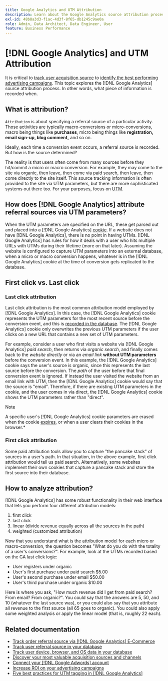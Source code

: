 ```yaml
---
title: Google Analytics and UTM Attribution
description: Learn about the Google Analytics source attribution process.
exl-id: 48b8a3d3-f1ac-4d3f-8f65-db1245c9ae0a
role: Admin, Data Architect, Data Engineer, User
feature: Business Performance
---
```

# [!DNL Google Analytics] and UTM Attribution

It is critical to [track user acquisition source](../../data-analyst/analysis/google-track-user-acq.md) to [identify the best performing advertising campaigns](../../data-analyst/analysis/most-value-source-channel.md). This topic explores the [!DNL Google Analytics] source attribution process. In other words, what piece of information is recorded when.

## What is attribution?

`Attribution` is about specifying a referral source of a particular activity. Those activities are typically macro-conversions or micro-conversions, macro being things like **purchases**, micro being things like **registration, email sign-up, blog comment,** and so on.

Ideally, each time a conversion event occurs, a referral source is recorded. But how is the source determined?

The reality is that users often come from many sources before they hit/commit a micro or macro conversion. For example, they may come to the site via organic, then leave, then come via paid search, then leave, then come directly to the site itself. This source tracking information is often provided to the site via UTM parameters, but there are more sophisticated systems out there too. For your purposes, focus on [UTM](https://support.google.com/analytics/answer/1033867?hl=en&ref_topic=1032998).

## How does [!DNL Google Analytics] attribute referral sources via UTM parameters?

When the UTM parameters are specified on the URL, these get parsed out and placed into a [!DNL Google Analytics] [cookie](https://en.wikipedia.org/wiki/HTTP_cookie). If a website does not have [!DNL Google Analytics], there is no point in having UTMs. [!DNL Google Analytics] has rules for how it deals with a user who hits multiple URLs with UTMs during their lifetime (more on that later). Assuming the website is configured to capture UTM parameters into an external database, when a micro or macro conversion happens, whatever is in the [!DNL Google Analytics] cookie at the time of conversion gets replicated to the database.

## First click vs. Last click

### Last click attribution

Last click attribution is the most common attribution model employed by [!DNL Google Analytics]. In this case, the [!DNL Google Analytics] cookie represents the UTM parameters for the most recent source before the conversion event, and this is [recorded in the database](../../data-analyst/analysis/google-track-user-acq.md). The [!DNL Google Analytics] cookie only overwrites the previous UTM parameters if the user clicks on a new URL that contains a new set of UTM parameters.

For example, consider a user who first visits a website via [!DNL Google Analytics] *paid search*, then returns via *organic search*, and finally comes back to the *website directly* or via an *email link* **without UTM parameters** before the conversion event. In this example, the [!DNL Google Analytics] cookie says the user's source is organic, since this represents the last source before the conversion. The *path* of the user before that final conversion event is ignored. If instead the user visited the website from an email link with UTM, then the [!DNL Google Analytics] cookie would say that the source is "email". Therefore, if there are existing UTM parameters in the cookie, and the user comes in via direct, the [!DNL Google Analytics] cookie shows the UTM parameters rather than "direct". 

>[!NOTE]
>
>A specific user's [!DNL Google Analytics] cookie parameters are erased when the cookie [expires](https://developers.google.com/analytics/devguides/collection/analyticsjs/cookie-usage), or when a user clears their cookies in the browser.*

### First click attribution

Some paid attribution tools allow you to capture "the pancake stack" of sources in a user's path. In that situation, in the above example, first click attribution would tell us paid search. Alternatively, some websites implement their own cookies that capture a pancake stack and store the first source into their database.

## How to analyze attribution?

[!DNL Google Analytics] has some robust functionality in their web interface that lets you perform four different attribution models:

1. first click
1. last click
1. linear (divide revenue equally across all the sources in the path)
1. weighted (customized attribution)

Now that you understand what is the attribution model for each micro or macro-conversion, the question becomes "What do you do with the totality of a user's conversions?".  For example, look at the UTMs recorded based on the GA last click logic:

*  User registers under organic
*  User's first purchase under paid search $5.00
*  User's second purchase under email $50.00
*  User's third purchase under organic $10.00

Here is where you ask, "How much revenue did I get from paid search? From email?  From organic?". You could say that the answers are 5, 50, and 10 (whatever the last source was), or you could also say that you attribute all revenue to the first source (all 65 goes to organic). You could also apply some weighted analysis or apply the linear model (that is, roughly 22 each).

## Related documentation

*  [Track order referral source via [!DNL Google Analytics] E-Commerce](../importing-data/integrations/google-ecommerce.md)
*  [Track user referral source in your database](../analysis/google-track-user-acq.md)
*  [Track user device, browser, and OS data in your database](../analysis/google-track-user-acq.md)
*  [Discover your most valuable acquisition sources and channels](../analysis/most-value-source-channel.md)
*  [Connect your [!DNL Google Adwords] account](../importing-data/integrations/google-adwords.md)
*  [Increase ROI on your advertising campaigns](../analysis/roi-ad-camp.md)
*  [Five best practices for UTM tagging in [!DNL Google Analytics]](../../best-practices/utm-tagging-google.md)
